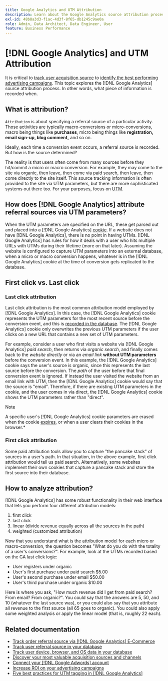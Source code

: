 ```yaml
---
title: Google Analytics and UTM Attribution
description: Learn about the Google Analytics source attribution process.
exl-id: 48b8a3d3-f1ac-4d3f-8f65-db1245c9ae0a
role: Admin, Data Architect, Data Engineer, User
feature: Business Performance
---
```

# [!DNL Google Analytics] and UTM Attribution

It is critical to [track user acquisition source](../../data-analyst/analysis/google-track-user-acq.md) to [identify the best performing advertising campaigns](../../data-analyst/analysis/most-value-source-channel.md). This topic explores the [!DNL Google Analytics] source attribution process. In other words, what piece of information is recorded when.

## What is attribution?

`Attribution` is about specifying a referral source of a particular activity. Those activities are typically macro-conversions or micro-conversions, macro being things like **purchases**, micro being things like **registration, email sign-up, blog comment,** and so on.

Ideally, each time a conversion event occurs, a referral source is recorded. But how is the source determined?

The reality is that users often come from many sources before they hit/commit a micro or macro conversion. For example, they may come to the site via organic, then leave, then come via paid search, then leave, then come directly to the site itself. This source tracking information is often provided to the site via UTM parameters, but there are more sophisticated systems out there too. For your purposes, focus on [UTM](https://support.google.com/analytics/answer/1033867?hl=en&ref_topic=1032998).

## How does [!DNL Google Analytics] attribute referral sources via UTM parameters?

When the UTM parameters are specified on the URL, these get parsed out and placed into a [!DNL Google Analytics] [cookie](https://en.wikipedia.org/wiki/HTTP_cookie). If a website does not have [!DNL Google Analytics], there is no point in having UTMs. [!DNL Google Analytics] has rules for how it deals with a user who hits multiple URLs with UTMs during their lifetime (more on that later). Assuming the website is configured to capture UTM parameters into an external database, when a micro or macro conversion happens, whatever is in the [!DNL Google Analytics] cookie at the time of conversion gets replicated to the database.

## First click vs. Last click

### Last click attribution

Last click attribution is the most common attribution model employed by [!DNL Google Analytics]. In this case, the [!DNL Google Analytics] cookie represents the UTM parameters for the most recent source before the conversion event, and this is [recorded in the database](../../data-analyst/analysis/google-track-user-acq.md). The [!DNL Google Analytics] cookie only overwrites the previous UTM parameters if the user clicks on a new URL that contains a new set of UTM parameters.

For example, consider a user who first visits a website via [!DNL Google Analytics] *paid search*, then returns via *organic search*, and finally comes back to the *website directly* or via an *email link* **without UTM parameters** before the conversion event. In this example, the [!DNL Google Analytics] cookie says the user's source is organic, since this represents the last source before the conversion. The *path* of the user before that final conversion event is ignored. If instead the user visited the website from an email link with UTM, then the [!DNL Google Analytics] cookie would say that the source is "email". Therefore, if there are existing UTM parameters in the cookie, and the user comes in via direct, the [!DNL Google Analytics] cookie shows the UTM parameters rather than "direct". 

>[!NOTE]
>
>A specific user's [!DNL Google Analytics] cookie parameters are erased when the cookie [expires](https://developers.google.com/analytics/devguides/collection/analyticsjs/cookie-usage), or when a user clears their cookies in the browser.*

### First click attribution

Some paid attribution tools allow you to capture "the pancake stack" of sources in a user's path. In that situation, in the above example, first click attribution would tell us paid search. Alternatively, some websites implement their own cookies that capture a pancake stack and store the first source into their database.

## How to analyze attribution?

[!DNL Google Analytics] has some robust functionality in their web interface that lets you perform four different attribution models:

1. first click
1. last click
1. linear (divide revenue equally across all the sources in the path)
1. weighted (customized attribution)

Now that you understand what is the attribution model for each micro or macro-conversion, the question becomes "What do you do with the totality of a user's conversions?".  For example, look at the UTMs recorded based on the GA last click logic:

*  User registers under organic
*  User's first purchase under paid search $5.00
*  User's second purchase under email $50.00
*  User's third purchase under organic $10.00

Here is where you ask, "How much revenue did I get from paid search? From email?  From organic?". You could say that the answers are 5, 50, and 10 (whatever the last source was), or you could also say that you attribute all revenue to the first source (all 65 goes to organic). You could also apply some weighted analysis or apply the linear model (that is, roughly 22 each).

## Related documentation

*  [Track order referral source via [!DNL Google Analytics] E-Commerce](../importing-data/integrations/google-ecommerce.md)
*  [Track user referral source in your database](../analysis/google-track-user-acq.md)
*  [Track user device, browser, and OS data in your database](../analysis/google-track-user-acq.md)
*  [Discover your most valuable acquisition sources and channels](../analysis/most-value-source-channel.md)
*  [Connect your [!DNL Google Adwords] account](../importing-data/integrations/google-adwords.md)
*  [Increase ROI on your advertising campaigns](../analysis/roi-ad-camp.md)
*  [Five best practices for UTM tagging in [!DNL Google Analytics]](../../best-practices/utm-tagging-google.md)
